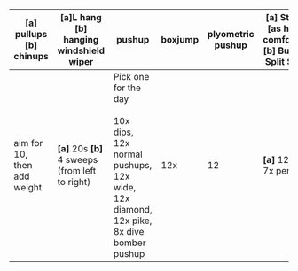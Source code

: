 | [a] pullups [b] chinups     | [a]L hang [b] hanging windshield wiper             | pushup                                                                                                               | boxjump | plyometric pushup | [a] Step-up [as high as comfortable][b] Bulgarian Split Squats |
| --------------------------- | -------------------------------------------------- | -------------------------------------------------------------------------------------------------------------------- | ------- | ----------------- | -------------------------------------------------------------- |
| aim for 10, then add weight | **[a]** 20s  **[b]** 4 sweeps (from left to right) | Pick one for the day <br> <br> 10x dips, 12x normal pushups, 12x wide, 12x diamond, 12x pike,  8x dive bomber pushup | 12x     | 12                | **[a]** 12x **[b]** 7x per leg                                 |

